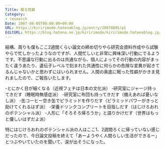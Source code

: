 ```yaml
---
Title: 眠る性癖
Category:
- research
Date: 2007-08-05T00:00:00+09:00
URL: https://kiririmode.hatenablog.jp/entry/20070805/p1
EditURL: https://blog.hatena.ne.jp/kiririmode/kiririmode.hatenablog.jp/atom/entry/8454420450078217005
---
```



結構、周りも僕もここ2週間くらい論文の締め切りやら研究会資料作成やら試験やらで忙しかったようなのですが、人間忙しいと非常に興味深い行動にでるようです。不思議な行動に出るのは共通ながら、個人によってその行動の内容がまったく違うあたり、遺伝子レベルで刻まれた共通性に何らかの危険な変異が起きてるんじゃないかと思わずにはいられません。人間の奥底に眠った性癖がかきま見れましたので、ご報告いたします。

-とにかく目が細くなる（近視フェチは日本の文化派）
-研究室にジャージ持ってきだす（睡眠時無感症派）
-研究室に布団も持ってきだす（備えあれば憂いなし派）
-缶コーヒー空き缶でピラミッドを作りだす（ピラミッドパワーがきっと助けてくれるはず派）
-栄養ドリンクコンプリートを目指しだす（はじけろおれのポテンシャル派）
-人形に「そろそろ帰ろうか」と語りかけだす（世界はもっと優しいはずだよ派）

特にはじけろおれのポテンシャル派の人はここ1、2週間ろくに帰っていない感じだったので、今日論文投稿を終えて「あーようやく人間らしい生活ができるー」とつぶやいていたのを聞いて、涙が出そうになった。
